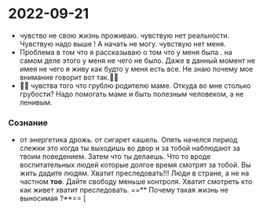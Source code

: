 # 2022-09-21
- чувство не свою жизнь проживаю. чувствую нет реальности. Чувствую надо выше ! А начать не могу. чувствую нет меня.
- Проблема в том что я рассказываю о том что у меня была . на самом деле этого у меня не чего не было.
Даже в данный момент не имея не чего я живу как будто у меня есть все. Не знаю почему мое внимание говорит вот так.👨‍🦰
- 👨‍🦰 чувства того что грублю родителю маме. Откуда во мне столько грубости? Надо помогать маме и быть полезным человеком, а не ленивым.
### Сознание
- от энергетика дрожь. от сигарет кашель.
Опять начелся период слежки это когда ты выходишь во двор и за тобой наблюдают за твоим поведением. Затем что ты делаешь. Что то вроде воспитательных людей  которые долгое время смотрят за тобой. Вы жить дадите людям. Хватит преследовать!!! Люди в стране, а не на частном **тоо**. Дайте свободу меньше контроля. Хватит смотреть кто как живет хватит преследовать.
==** Почему такая жизнь не выносимая ?**==
[